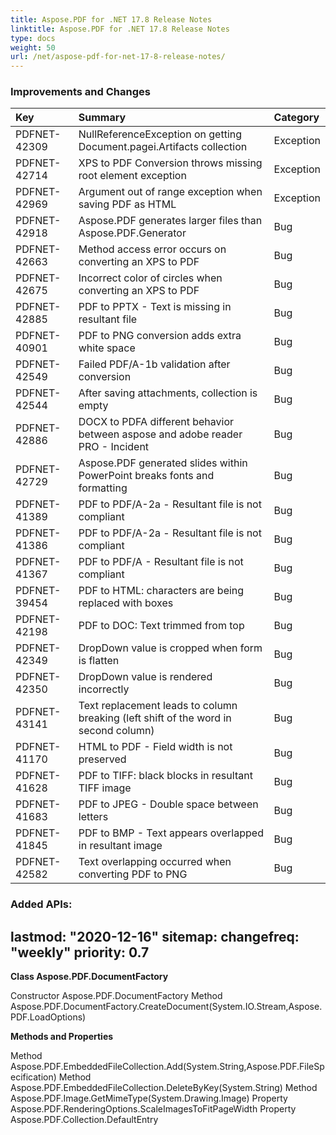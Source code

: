 ```yaml
---
title: Aspose.PDF for .NET 17.8 Release Notes
linktitle: Aspose.PDF for .NET 17.8 Release Notes
type: docs
weight: 50
url: /net/aspose-pdf-for-net-17-8-release-notes/
---
```


### **Improvements and Changes**

|**Key**|**Summary**|**Category**|
| :- | :- | :- |
|PDFNET-42309|NullReferenceException on getting Document.pagei.Artifacts collection|Exception|
|PDFNET-42714|XPS to PDF Conversion throws missing root element exception|Exception|
|PDFNET-42969|Argument out of range exception when saving PDF as HTML|Exception|
|PDFNET-42918|Aspose.PDF generates larger files than Aspose.PDF.Generator|Bug|
|PDFNET-42663|Method access error occurs on converting an XPS to PDF|Bug|
|PDFNET-42675|Incorrect color of circles when converting an XPS to PDF|Bug|
|PDFNET-42885|PDF to PPTX - Text is missing in resultant file|Bug|
|PDFNET-40901|PDF to PNG conversion adds extra white space|Bug|
|PDFNET-42549|Failed PDF/A-1b validation after conversion|Bug|
|PDFNET-42544|After saving attachments, collection is empty|Bug|
|PDFNET-42886|DOCX to PDFA different behavior between aspose and adobe reader PRO - Incident|Bug|
|PDFNET-42729|Aspose.PDF generated slides within PowerPoint breaks fonts and formatting|Bug|
|PDFNET-41389|PDF to PDF/A-2a - Resultant file is not compliant|Bug|
|PDFNET-41386|PDF to PDF/A-2a - Resultant file is not compliant|Bug|
|PDFNET-41367|PDF to PDF/A - Resultant file is not compliant|Bug|
|PDFNET-39454|PDF to HTML: characters are being replaced with boxes|Bug|
|PDFNET-42198|PDF to DOC: Text trimmed from top|Bug|
|PDFNET-42349|DropDown value is cropped when form is flatten|Bug|
|PDFNET-42350|DropDown value is rendered incorrectly|Bug|
|PDFNET-43141|Text replacement leads to column breaking (left shift of the word in second column)|Bug|
|PDFNET-41170|HTML to PDF - Field width is not preserved|Bug|
|PDFNET-41628|PDF to TIFF: black blocks in resultant TIFF image|Bug|
|PDFNET-41683|PDF to JPEG - Double space between letters|Bug|
|PDFNET-41845|PDF to BMP - Text appears overlapped in resultant image|Bug|
|PDFNET-42582|Text overlapping occurred when converting PDF to PNG|Bug|
### **Added APIs:**
lastmod: "2020-12-16"
sitemap:
    changefreq: "weekly"
    priority: 0.7
-----
**Class Aspose.PDF.DocumentFactory**

Constructor Aspose.PDF.DocumentFactory
Method Aspose.PDF.DocumentFactory.CreateDocument(System.IO.Stream,Aspose.PDF.LoadOptions)

**Methods and Properties**

Method Aspose.PDF.EmbeddedFileCollection.Add(System.String,Aspose.PDF.FileSpecification)
Method Aspose.PDF.EmbeddedFileCollection.DeleteByKey(System.String)
Method Aspose.PDF.Image.GetMimeType(System.Drawing.Image)
Property Aspose.PDF.RenderingOptions.ScaleImagesToFitPageWidth
Property Aspose.PDF.Collection.DefaultEntry
